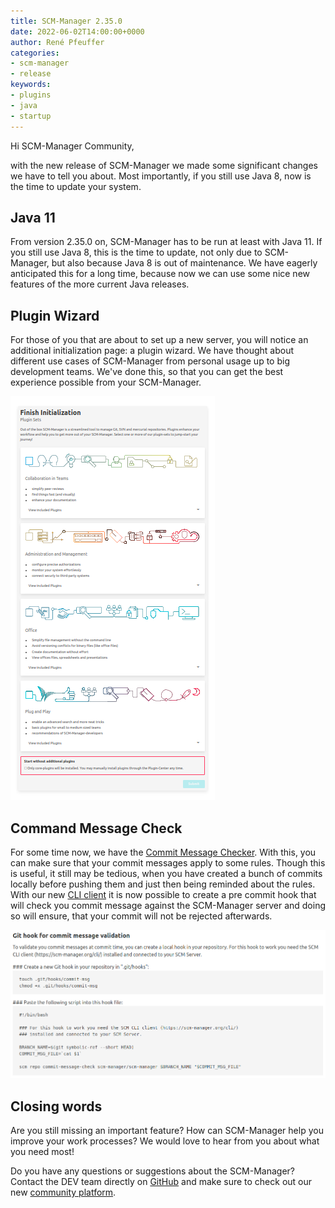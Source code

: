 ```yaml
---
title: SCM-Manager 2.35.0
date: 2022-06-02T14:00:00+0000
author: René Pfeuffer
categories:
- scm-manager
- release
keywords:
- plugins
- java
- startup
---
```


Hi SCM-Manager Community,

with the new release of SCM-Manager we made some significant changes we have to tell you about. Most importantly, if
you still use Java 8, now is the time to update your system.

## Java 11

From version 2.35.0 on, SCM-Manager has to be run at least with Java 11. If you still use Java 8, this is the time to
update, not only due to SCM-Manager, but also because Java 8 is out of maintenance. We have eagerly anticipated this for a long
time, because now we can use some nice new features of the more current Java releases.

## Plugin Wizard

For those of you that are about to set up a new server, you will notice an additional initialization page: a plugin
wizard. We have thought about different use cases of SCM-Manager from personal usage up to big development teams.
We've done this, so that you can get the best experience possible from your SCM-Manager.

![The new plugin wizard page](assets/plugin-wizard.png)

## Command Message Check

For some time now, we have the [Commit Message Checker](https://scm-manager.org/plugins/scm-commit-message-checker-plugin/).
With this, you can make sure that your commit messages apply to some rules. Though this is useful, it still may be
tedious, when you have created a bunch of commits locally before pushing them and just then being reminded about the
rules. With our new [CLI client](https://scm-manager.org/cli/) it is now possible to create a pre commit hook that will
check you commit message against the SCM-Manager server and doing so will ensure, that your commit will not be rejected
afterwards.

![Configuration for the commit message check hook](assets/message-check-hook.png)

## Closing words
Are you still missing an important feature? How can SCM-Manager help you improve your work processes?
We would love to hear from you about what you need most!

Do you have any questions or suggestions about the SCM-Manager?
Contact the DEV team directly on [GitHub](https://github.com/scm-manager/scm-manager/) and make sure
to check out our new [community platform](https://community.cloudogu.com/c/scm-manager/).
